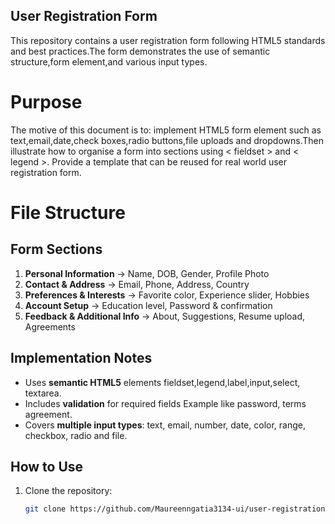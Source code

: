 ## User Registration Form

This repository contains a user registration form following HTML5 standards and best practices.The form demonstrates the use of semantic structure,form element,and various input types.

# Purpose 
The motive of this document is to: implement HTML5 form element such as text,email,date,check boxes,radio buttons,file uploads and dropdowns.Then illustrate how to organise a form into sections using < fieldset > and < legend >.
Provide a template that can be reused for real world user registration form. 


# File Structure

##  Form Sections
1. **Personal Information** → Name, DOB, Gender, Profile Photo  
2. **Contact & Address** → Email, Phone, Address, Country  
3. **Preferences & Interests** → Favorite color, Experience slider, Hobbies  
4. **Account Setup** → Education level, Password & confirmation  
5. **Feedback & Additional Info** → About, Suggestions, Resume upload, Agreements  

## Implementation Notes
- Uses **semantic HTML5** elements fieldset,legend,label,input,select, textarea.
- Includes **validation** for required fields Example like password, terms agreement.
- Covers **multiple input types**: text, email, number, date, color, range, checkbox, radio and file.


## How to Use
1. Clone the repository:
   ```bash
   git clone https://github.com/Maureenngatia3134-ui/user-registration-form.git
